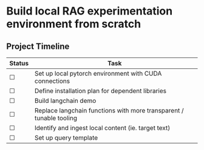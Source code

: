 # Build local RAG experimentation environment from scratch

## Project Timeline

| Status | Task                                                      |
|--------|-----------------------------------------------------------|
| ☐      | Set up local pytorch environment with CUDA connections      |
| ☐      | Define installation plan for dependent libraries |
| ☐      | Build langchain demo |
| ☐      | Replace langchain functions with more transparent / tunable tooling |
| ☐      | Identify and ingest local content (ie. target text)                  |
| ☐      | Set up query template                            |
